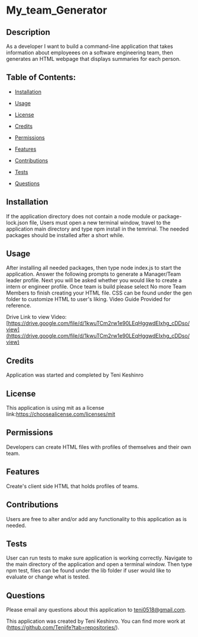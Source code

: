 # My_team_Generator

## Description
As a developer I want to build a command-line application that takes information about employeees on a software engineering team, then generates an HTML webpage that displays summaries for each person.

## Table of Contents:
* [Installation](#installation)

* [Usage](#usage)

* [License](#license)

* [Credits](#credits)

* [Permissions](#permissions)

* [Features](#features)

* [Contributions](#contributions)

* [Tests](#tests)

* [Questions](#questions)

## Installation
If the application directory does not contain a node module or package-lock.json file, Users must open a new terminal window, travel to the application main directory and type npm install in the temrinal. The needed packages should be installed after a short while.

## Usage
After installing all needed packages, then type node index.js to start the application. Answer the following prompts to generate a Manager/Team leader profile. Next you will be asked whether you would like to create a intern or engineer profile. Once team is build please select No more Team Members to finish creating your HTML file. CSS can be found under the gen folder to customize HTML to user's liking. Video Guide Provided for reference.

Drive Link to view Video: [https://drive.google.com/file/d/1kwuTCm2rw1e90LEqHggwdEIxhg_cDDso/view](https://drive.google.com/file/d/1kwuTCm2rw1e90LEqHggwdEIxhg_cDDso/view)

## Credits
Application was started and completed by Teni Keshinro

## License
This application is using mit as a license
link:https://choosealicense.com/licenses/mit

## Permissions
Developers can create HTML files with profiles of themselves and their own team.

## Features
Create's client side HTML that holds profiles of teams.

## Contributions
Users are free to alter and/or add any functionality to this application as is needed.

## Tests
User can run tests to make sure application is working correctly. Navigate to the main directory of the application and open a terminal window. Then type npm test, files can be found under the lib folder if user would like to evaluate or change what is tested.

## Questions
Please email any questions about this application to teni0518@gmail.com.

This application was created by Teni Keshinro. You can find more work at (https://github.com/Teniife?tab=repositories/).
